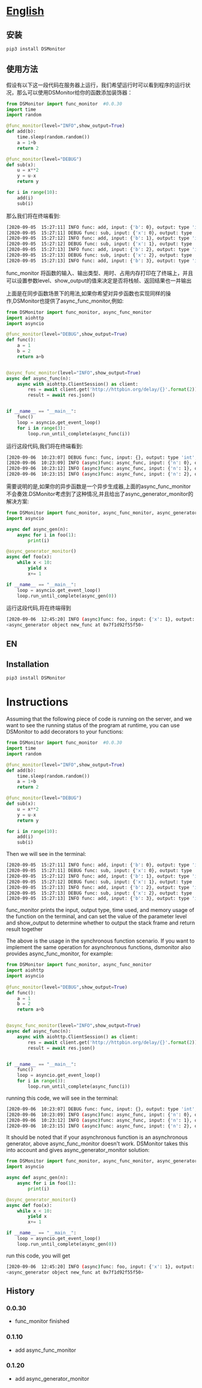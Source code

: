 # <a href="#EN">English</a>
## 安装
```bash
pip3 install DSMonitor
```

## 使用方法
假设有以下这一段代码在服务器上运行，我们希望运行时可以看到程序的运行状况，那么可以使用DSMonitor给你的函数添加装饰器：

```python
from DSMonitor import func_monitor  #0.0.30
import time
import random

@func_monitor(level="INFO",show_output=True)
def add(b):
    time.sleep(random.random())
    a = 1+b
    return 2

@func_monitor(level="DEBUG")
def sub(x):
    u = x**2
    y = u-x
    return y

for i in range(10):
    add(i)
    sub(i)

```

那么我们将在终端看到:

```bash
[2020-09-05  15:27:11] INFO func: add, input: {'b': 0}, output: type 'int', memory cost: 112, time cost: 0.878, output detail: 2
[2020-09-05  15:27:11] DEBUG func: sub, input: {'x': 0}, output: type 'int', memory cost: 112, time cost: 0.000, locals: {'y': 0, 'u': 0, 'x': 0}
[2020-09-05  15:27:12] INFO func: add, input: {'b': 1}, output: type 'int', memory cost: 112, time cost: 0.973, output detail: 2
[2020-09-05  15:27:12] DEBUG func: sub, input: {'x': 1}, output: type 'int', memory cost: 112, time cost: 0.000, locals: {'y': 0, 'u': 1, 'x': 1}
[2020-09-05  15:27:13] INFO func: add, input: {'b': 2}, output: type 'int', memory cost: 112, time cost: 0.799, output detail: 2
[2020-09-05  15:27:13] DEBUG func: sub, input: {'x': 2}, output: type 'int', memory cost: 112, time cost: 0.000, locals: {'y': 2, 'u': 4, 'x': 2}
[2020-09-05  15:27:13] INFO func: add, input: {'b': 3}, output: type 'int', memory cost: 112, time cost: 0.735, output detail: 2
```

func_monitor 将函数的输入、输出类型、用时、占用内存打印在了终端上，并且可以设置参数level、show_output的值来决定是否将栈帧、返回结果也一并输出

上面是在同步函数场景下的用法,如果你希望对异步函数也实现同样的操作,DSMonitor也提供了async_func_monitor,例如:

```python
from DSMonitor import func_monitor, async_func_monitor
import aiohttp
import asyncio

@func_monitor(level="DEBUG",show_output=True)
def func():
    a = 1
    b = 2
    return a+b


@async_func_monitor(level="INFO",show_output=True)
async def async_func(n):
    async with aiohttp.ClientSession() as client:
        res = await client.get('http://httpbin.org/delay/{}'.format(2))
        result = await res.json()


if __name__ == "__main__":
    func()
    loop = asyncio.get_event_loop()
    for i in range(3):
        loop.run_until_complete(async_func(i))
```
运行这段代码,我们将在终端看到:
```bash
[2020-09-06  10:23:07] DEBUG func: func, input: {}, output: type 'int', memory cost: 112, time cost: 0.000, locals: {'b': 2, 'a': 1}, output detail: 3
[2020-09-06  10:23:09] INFO (async)func: async_func, input: {'n': 0}, output: type 'NoneType', memory cost: 112, time cost: 2.478, output detail: None
[2020-09-06  10:23:12] INFO (async)func: async_func, input: {'n': 1}, output: type 'NoneType', memory cost: 112, time cost: 2.464, output detail: None
[2020-09-06  10:23:15] INFO (async)func: async_func, input: {'n': 2}, output: type 'NoneType', memory cost: 112, time cost: 3.034, output detail: None
```
需要说明的是,如果你的异步函数是一个异步生成器,上面的async_func_monitor不会奏效.DSMonitor考虑到了这种情况,并且给出了async_generator_monitor的解决方案:
```python
from DSMonitor import func_monitor, async_func_monitor, async_generator_monitor
import asyncio

async def async_gen(n):
    async for i in foo(1):
        print(i)

@async_generator_monitor()
async def foo(x):
    while x < 10:
        yield x
        x+= 1

if __name__ == "__main__":
    loop = asyncio.get_event_loop()
    loop.run_until_complete(async_gen(0))
```
运行这段代码,将在终端得到
```bash
[2020-09-06  12:45:20] INFO (async)func: foo, input: {'x': 1}, output: type 'async_generator', memory cost: 112, time cost: 0.000
<async_generator object new_func at 0x7f1d92f55f50>
```


<a name="EN"></a>
## EN

## Installation
```bash
pip3 install DSMonitor
```
# Instructions
Assuming that the following piece of code is running on the server, and we want to see the running status of the program at runtime, you can use DSMonitor to add decorators to your functions:

```python
from DSMonitor import func_monitor  #0.0.30
import time
import random

@func_monitor(level="INFO",show_output=True)
def add(b):
    time.sleep(random.random())
    a = 1+b
    return 2

@func_monitor(level="DEBUG")
def sub(x):
    u = x**2
    y = u-x
    return y

for i in range(10):
    add(i)
    sub(i)

```
Then we will see in the terminal:

```bash
[2020-09-05  15:27:11] INFO func: add, input: {'b': 0}, output: type 'int', memory cost: 112, time cost: 0.878, output detail: 2
[2020-09-05  15:27:11] DEBUG func: sub, input: {'x': 0}, output: type 'int', memory cost: 112, time cost: 0.000, locals: {'y': 0, 'u': 0, 'x': 0}
[2020-09-05  15:27:12] INFO func: add, input: {'b': 1}, output: type 'int', memory cost: 112, time cost: 0.973, output detail: 2
[2020-09-05  15:27:12] DEBUG func: sub, input: {'x': 1}, output: type 'int', memory cost: 112, time cost: 0.000, locals: {'y': 0, 'u': 1, 'x': 1}
[2020-09-05  15:27:13] INFO func: add, input: {'b': 2}, output: type 'int', memory cost: 112, time cost: 0.799, output detail: 2
[2020-09-05  15:27:13] DEBUG func: sub, input: {'x': 2}, output: type 'int', memory cost: 112, time cost: 0.000, locals: {'y': 2, 'u': 4, 'x': 2}
[2020-09-05  15:27:13] INFO func: add, input: {'b': 3}, output: type 'int', memory cost: 112, time cost: 0.735, output detail: 2
```
func_monitor prints the input, output type, time used, and memory usage of the function on the terminal, and can set the value of the parameter level and show_output to determine whether to output the stack frame and return result together

The above is the usage in the synchronous function scenario. If you want to implement the same operation for asynchronous functions, dsmonitor also provides async_func_monitor, for example:
```python
from DSMonitor import func_monitor, async_func_monitor
import aiohttp
import asyncio
  
@func_monitor(level="DEBUG",show_output=True)
def func():
    a = 1
    b = 2
    return a+b


@async_func_monitor(level="INFO",show_output=True)
async def async_func(n):
    async with aiohttp.ClientSession() as client:
        res = await client.get('http://httpbin.org/delay/{}'.format(2))
        result = await res.json()


if __name__ == "__main__":
    func()
    loop = asyncio.get_event_loop()
    for i in range(3):
        loop.run_until_complete(async_func(i))
```
running this code, we will see in the terminal:
```bash
[2020-09-06  10:23:07] DEBUG func: func, input: {}, output: type 'int', memory cost: 112, time cost: 0.000, locals: {'b': 2, 'a': 1}, output detail: 3
[2020-09-06  10:23:09] INFO (async)func: async_func, input: {'n': 0}, output: type 'NoneType', memory cost: 112, time cost: 2.478, output detail: None
[2020-09-06  10:23:12] INFO (async)func: async_func, input: {'n': 1}, output: type 'NoneType', memory cost: 112, time cost: 2.464, output detail: None
[2020-09-06  10:23:15] INFO (async)func: async_func, input: {'n': 2}, output: type 'NoneType', memory cost: 112, time cost: 3.034, output detail: None
```
It should be noted that if your asynchronous function is an asynchronous generator, above async_func_monitor doesn't work. DSMonitor takes this into account and gives async_generator_monitor solution:
```python
from DSMonitor import func_monitor, async_func_monitor, async_generator_monitor
import asyncio

async def async_gen(n):
    async for i in foo(1):
        print(i)

@async_generator_monitor()
async def foo(x):
    while x < 10:
        yield x
        x+= 1

if __name__ == "__main__":
    loop = asyncio.get_event_loop()
    loop.run_until_complete(async_gen(0))
```
run this code, you will get
```bash
[2020-09-06  12:45:20] INFO (async)func: foo, input: {'x': 1}, output: type 'async_generator', memory cost: 112, time cost: 0.000
<async_generator object new_func at 0x7f1d92f55f50>
```

## History
### 0.0.30
- func_monitor finished
### 0.1.10
- add async_func_monitor
### 0.1.20
- add async_generator_monitor
